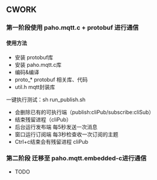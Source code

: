 ## CWORK

### 第一阶段使用 paho.mqtt.c + protobuf 进行通信

#### 使用方法
- 安装 protobuf库
- 安装 paho.mqtt.c库
- 编码&编译
- proto_*  protobuf 相关库、代码
- util.h mqtt封装库

一键执行测试：sh run_publish.sh

* 会删除已有的可执行端（publish:cliPub/subscribe:cliSub）
* 结束残留进程（cliPub）
* 后台运行发布端 每5秒发送一次消息
* 窗口运行订阅端 每3秒检查收一次订阅的主题
* Ctrl+c结束会有残留进程 cliPub

### 第二阶段 迁移至 paho.mqtt.embedded-c进行通信
- TODO
